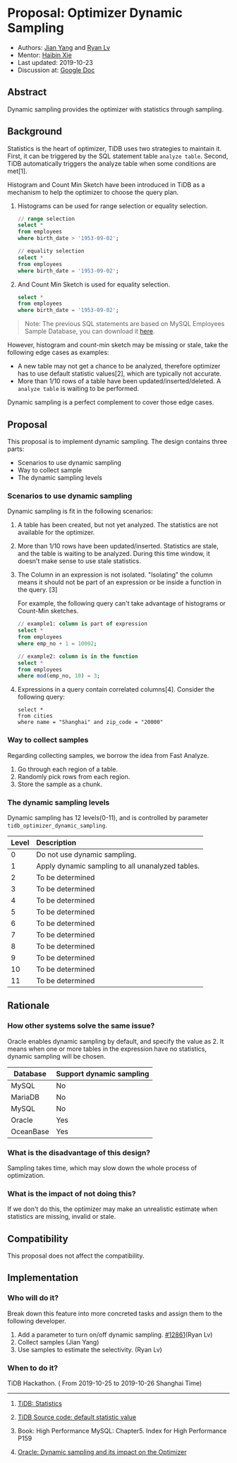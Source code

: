 
# Proposal: Optimizer Dynamic Sampling

- Authors: [Jian Yang](https://github.com/PiotrNewt) and [Ryan Lv](https://github.com/xiaoronglv)
- Mentor: [Haibin Xie](https://github.com/lamxTyler)
- Last updated:  2019-10-23
- Discussion at: [Google Doc](https://docs.google.com/document/d/18RcL3PmuBiCP463cUZ-WRYeQCT0YS4hj50mOdD2G6w0/)

## Abstract

Dynamic sampling provides the optimizer with statistics through sampling.

## Background

Statistics is the heart of optimizer, TiDB uses two strategies to maintain it. First, it can be triggered by  the SQL statement table `analyze table`. Second, TiDB automatically triggers the analyze table when some conditions are met[1].

Histogram and Count Min Sketch have been introduced in TiDB as a mechanism to help the optimizer to choose the query plan.

1. Histograms can be used for range selection or equality selection. 
	
	```sql
	// range selection
	select * 
	from employees 
	where birth_date > '1953-09-02';
	
	// equality selection
	select * 
	from employees 
	where birth_date = '1953-09-02';
	```

2. And Count Min Sketch is used for equality selection.

	```sql
	select * 
	from employees 
	where birth_date = '1953-09-02'; 
	```

> Note: The previous SQL statements are based on MySQL Employees Sample Database, you can download it [here](https://dev.mysql.com/doc/employee/en/).

However, histogram and count-min sketch may be missing or stale, take the following edge cases as examples:

- A new table may not get a chance to be analyzed, therefore optimizer has to use default statistic values[2], which are typically not accurate.
- More than 1/10 rows of a table have been updated/inserted/deleted. A `analyze table` is waiting to be performed.

Dynamic sampling is a perfect complement to cover those edge cases. 

## Proposal

This proposal is to implement dynamic sampling. The design contains three parts:

- Scenarios to use dynamic sampling
- Way to collect sample
- The dynamic sampling levels 


### Scenarios to use dynamic sampling

Dynamic sampling is fit in the following scenarios:

1. A table has been created, but not yet analyzed. The statistics are not available for the optimizer.

2. More than 1/10 rows have been updated/inserted. Statistics are stale, and the table is waiting to be analyzed. During this time window, it doesn't make sense to use stale statistics.

3. The Column in an expression is not isolated. "Isolating" the column means it should not be part of an expression or be inside a function in the query. [3]  

	For example, the following query can't take advantage of histograms or Count-Min sketches.

	```SQL
	// example1: column is part of expression
	select * 
	from employees 
	where emp_no + 1 = 10002;
	
	// example2: column is in the function
	select * 
	from employees 
	where mod(emp_no, 10) = 3;
	```

4. Expressions in a query contain correlated columns[4]. Consider the following query:

	```
	select * 
	from cities 
	where name = "Shanghai" and zip_code = "20000"
	```  

### Way to collect samples

Regarding collecting samples, we borrow the idea from Fast Analyze.

1. Go through each region of a table.
2. Randomly pick rows from each region. 
3. Store the sample as a chunk.

### The dynamic sampling levels

Dynamic sampling has 12 levels(0-11), and is controlled by parameter `tidb_optimizer_dynamic_sampling`.

| Level | Description |
|:--|:--|
| 0 | Do not use dynamic sampling. |
| 1 | Apply dynamic sampling to all unanalyzed tables. |
| 2 | To be determined |
| 3 | To be determined |
| 4 | To be determined |
| 5 | To be determined |
| 6 | To be determined |
| 7 | To be determined |
| 8 | To be determined |
| 9 | To be determined |
| 10 | To be determined |
| 11 | To be determined |


## Rationale

### How other systems solve the same issue?

Oracle enables dynamic sampling by default, and specify the value as 2. It means when one or more tables in the expression have no statistics, dynamic sampling will be chosen.


| Database | Support dynamic sampling |
|--|--|
| MySQL | No |
| MariaDB | No |
| MySQL | No |
| Oracle | Yes |
| OceanBase | Yes |

### What is the disadvantage of this design?

Sampling takes time, which may slow down the whole process of optimization. 

### What is the impact of not doing this?

If we don't do this, the optimizer may make an unrealistic estimate when statistics are missing, invalid or stale.


## Compatibility

This proposal does not affect the compatibility.

## Implementation

### Who will do it?

Break down this feature into more concreted tasks and assign them to the following developer.

1. Add a parameter to turn on/off dynamic sampling. [\#12861](https://github.com/pingcap/tidb/pull/12861)(Ryan Lv)
2. Collect samples (Jian Yang)
3. Use samples to estimate the selectivity. (Ryan Lv)

### When to do it?

TiDB Hackathon. ( From 2019-10-25 to 2019-10-26  Shanghai Time)

---

1. [TiDB: Statistics](https://tidb.ebh.net/myroom/mycourse/438387.html)

2. [TiDB Source code: default statistic value](https://github.com/pingcap/tidb/blob/6d51ad33fd861c39b64a2f5d99db045d1fa0fb1d/statistics/table.go#L249-L251)

3. Book: High Performance MySQL: Chapter5. Index for High Performance P159

4. [Oracle: Dynamic sampling and its impact on the Optimizer](https://blogs.oracle.com/optimizer/dynamic-sampling-and-its-impact-on-the-optimizer)
